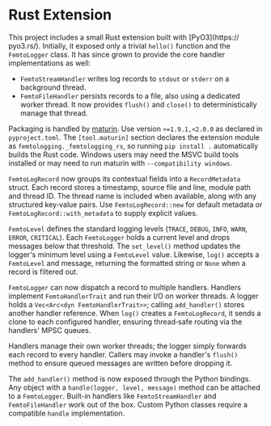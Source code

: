 # Rust Extension

This project includes a small Rust extension built with [PyO3](https://
pyo3.rs/). Initially, it exposed only a trivial `hello()` function and
the `FemtoLogger` class. It has since grown to provide the core handler
implementations as well:

- `FemtoStreamHandler` writes log records to `stdout` or `stderr` on a
  background thread.
- `FemtoFileHandler` persists records to a file, also using a dedicated worker
  thread. It now provides `flush()` and `close()` to deterministically manage
  that thread.

Packaging is handled by [maturin](https://maturin.rs/). Use version
`>=1.9.1,<2.0.0` as declared in `pyproject.toml`. The `[tool.maturin]` section
declares the extension module as `femtologging._femtologging_rs`, so running
`pip install .` automatically builds the Rust code. Windows users may need the
MSVC build tools installed or may need to run maturin with `--compatibility
windows`.

`FemtoLogRecord` now groups its contextual fields into a `RecordMetadata`
struct. Each record stores a timestamp, source file and line, module path
and thread ID. The thread name is included when available, along with any
structured key‑value pairs. Use `FemtoLogRecord::new` for default metadata or
`FemtoLogRecord::with_metadata` to supply explicit values.

`FemtoLevel` defines the standard logging levels (`TRACE`, `DEBUG`, `INFO`,
`WARN`, `ERROR`, `CRITICAL`). Each `FemtoLogger` holds a current level and
drops messages below that threshold. The `set_level()` method updates the
logger's minimum level using a `FemtoLevel` value. Likewise, `log()` accepts a
`FemtoLevel` and message, returning the formatted string or `None` when a record
is filtered out.

`FemtoLogger` can now dispatch a record to multiple handlers. Handlers implement
`FemtoHandlerTrait` and run their I/O on worker threads. A logger holds a
`Vec<Arc<dyn FemtoHandlerTrait>>`; calling `add_handler()` stores another
handler reference. When `log()` creates a `FemtoLogRecord`, it sends a clone
to each configured handler, ensuring thread‑safe routing via the handlers' MPSC
queues.

Handlers manage their own worker threads; the logger simply forwards each record
to every handler. Callers may invoke a handler's `flush()` method to ensure
queued messages are written before dropping it.

The `add_handler()` method is now exposed through the Python bindings.
Any object with a `handle(logger, level, message)` method can be attached
to a `FemtoLogger`. Built-in handlers like `FemtoStreamHandler` and
`FemtoFileHandler` work out of the box. Custom Python classes require a
compatible `handle` implementation.

